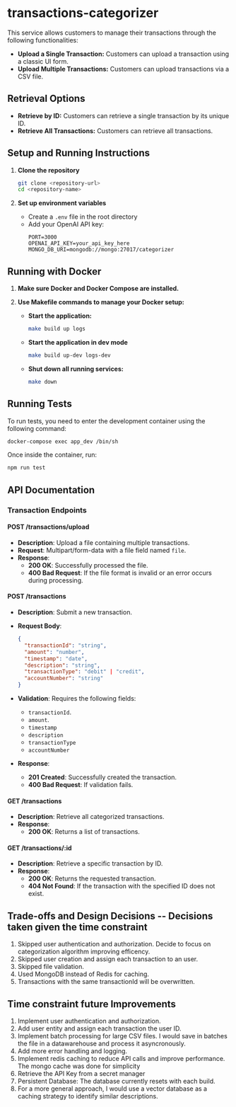 # transactions-categorizer

This service allows customers to manage their transactions through the following functionalities:

- **Upload a Single Transaction:** Customers can upload a transaction using a classic UI form.
- **Upload Multiple Transactions:** Customers can upload transactions via a CSV file.

## Retrieval Options

- **Retrieve by ID:** Customers can retrieve a single transaction by its unique ID.
- **Retrieve All Transactions:** Customers can retrieve all transactions.

## Setup and Running Instructions

1. **Clone the repository**
   ```bash
   git clone <repository-url>
   cd <repository-name>
   ```

3. **Set up environment variables**
   - Create a `.env` file in the root directory
   - Add your OpenAI API key:
     ```env
     PORT=3000
     OPENAI_API_KEY=your_api_key_here
     MONGO_DB_URI=mongodb://mongo:27017/categorizer
     ```

## Running with Docker

1. **Make sure Docker and Docker Compose are installed.**

2. **Use Makefile commands to manage your Docker setup:**

   - **Start the application:**
     ```bash
     make build up logs
     ```

   - **Start the application in dev mode**
     ```bash
     make build up-dev logs-dev
     ```

   - **Shut down all running services:**
     ```bash
     make down
     ```

## Running Tests

To run tests, you need to enter the development container using the following command:

```bash
docker-compose exec app_dev /bin/sh
```

Once inside the container, run:

```bash
npm run test
```

## API Documentation

### Transaction Endpoints

#### POST /transactions/upload
- **Description**: Upload a file containing multiple transactions.
- **Request**: Multipart/form-data with a file field named `file`.
- **Response**: 
  - **200 OK**: Successfully processed the file.
  - **400 Bad Request**: If the file format is invalid or an error occurs during processing.

#### POST /transactions
- **Description**: Submit a new transaction.
- **Request Body**:
  ```json
  {
    "transactionId": "string",
    "amount": "number",
    "timestamp": "date",
    "description": "string",
    "transactionType": "debit" | "credit",
    "accountNumber": "string"
  }
  ```
- **Validation**: Requires the following fields:
  - `transactionId`.
  - `amount`.
  - `timestamp`
  - `description`
  - `transactionType`
  - `accountNumber`
  
- **Response**: 
  - **201 Created**: Successfully created the transaction.
  - **400 Bad Request**: If validation fails.

#### GET /transactions
- **Description**: Retrieve all categorized transactions.
- **Response**:
  - **200 OK**: Returns a list of transactions.

#### GET /transactions/:id
- **Description**: Retrieve a specific transaction by ID.
- **Response**:
  - **200 OK**: Returns the requested transaction.
  - **404 Not Found**: If the transaction with the specified ID does not exist.

## Trade-offs and Design Decisions -- Decisions taken given the time constraint
1. Skipped user authentication and authorization. Decide to focus on categorization algorithm improving efficency.
2. Skipped user creation and assign each transaction to an user.
3. Skipped file validation.
4. Used MongoDB instead of Redis for caching.
5. Transactions with the same transactionId will be overwritten.

## Time constraint future Improvements
1. Implement user authentication and authorization.
2. Add user entity and assign each transaction the user ID.
3. Implement batch processing for large CSV files. I would save in batches the file in a datawarehouse and process it asyncronously.
4. Add more error handling and logging.
5. Implement redis caching to reduce API calls and improve performance. The mongo cache was done for simplicity
6. Retrieve the API Key from a secret manager
7. Persistent Database: The database currently resets with each build.
8. For a more general approach, I would use a vector database as a caching strategy to identify similar descriptions.